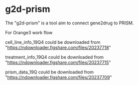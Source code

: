 # g2d-prism
The "g2d-prism" is a tool aim to connect gene2drug to PRISM. 

For Orange3 work flow

cell_line_info_19Q4 could be downloaded from "https://ndownloader.figshare.com/files/20237718"

treatment_info_19Q4 could be downloaded from "https://ndownloader.figshare.com/files/20237715"

prism_data_19Q could be downloaded from "https://ndownloader.figshare.com/files/20237709"
